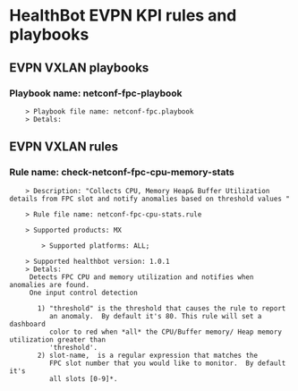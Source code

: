 # HealthBot EVPN KPI rules and playbooks

## EVPN VXLAN playbooks
### Playbook name: netconf-fpc-playbook 


		> Playbook file name: netconf-fpc.playbook
		> Detals:

## EVPN VXLAN rules

### Rule name: check-netconf-fpc-cpu-memory-stats 
		> Description: "Collects CPU, Memory Heap& Buffer Utilization details from FPC slot and notify anomalies based on threshold values "

		> Rule file name: netconf-fpc-cpu-stats.rule

		> Supported products: MX 

			> Supported platforms: ALL;

		> Supported healthbot version: 1.0.1
		> Detals:
		 Detects FPC CPU and memory utilization and notifies when anomalies are found.
		 One input control detection
		
		   1) "threshold" is the threshold that causes the rule to report
		      an anomaly.  By default it's 80. This rule will set a dashboard
		      color to red when *all* the CPU/Buffer memory/ Heap memory utilization greater than
		      'threshold'.
		   2) slot-name,  is a regular expression that matches the
		      FPC slot number that you would like to monitor.  By default it's
		      all slots [0-9]*.
